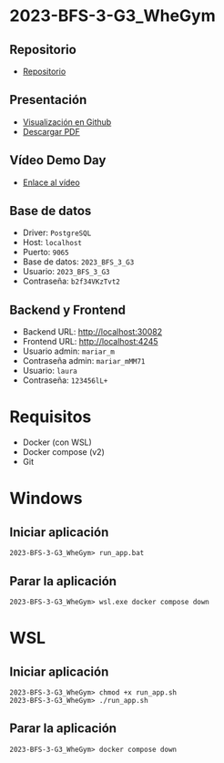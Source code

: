 # 2023-BFS-3-G3_WheGym
## Repositorio
* [Repositorio](https://github.com/CampusDual/2023-BFS-3-G3_WheGym)
## Presentación
* [Visualización en Github](https://github.com/CampusDual/2023-BFS-3-G3_WheGym/blob/main/demo_day/whegym_presentacion.pdf)
* [Descargar PDF](https://raw.github.com/CampusDual/2023-BFS-3-G3_WheGym/main/demo_day/whegym_presentacion.pdf)
## Vídeo Demo Day
* [Enlace al vídeo](https://campusdual-my.sharepoint.com/:v:/p/info/EfP0pFnt1qJDlMWBiKyvNJIBfofA_NsWMXoXdOBzYQNQcg?nav=eyJyZWZlcnJhbEluZm8iOnsicmVmZXJyYWxBcHAiOiJPbmVEcml2ZUZvckJ1c2luZXNzIiwicmVmZXJyYWxBcHBQbGF0Zm9ybSI6IldlYiIsInJlZmVycmFsTW9kZSI6InZpZXciLCJyZWZlcnJhbFZpZXciOiJNeUZpbGVzTGlua0NvcHkifX0&e=43hJ7J)
## Base de datos
* Driver: `PostgreSQL`
* Host: `localhost`
* Puerto: `9065`
* Base de datos: `2023_BFS_3_G3`
* Usuario: `2023_BFS_3_G3`
* Contraseña: `b2f34VKzTvt2`
## Backend y Frontend
* Backend URL: [http://localhost:30082](http://localhost:30082)
* Frontend URL: [http://localhost:4245](http://localhost:4245)
* Usuario admin: `mariar_m`
* Contraseña admin: `mariar_mMM71`
* Usuario: `laura`
* Contraseña: `123456lL+`
# Requisitos
* Docker (con WSL)
* Docker compose (v2)
* Git

# Windows
## Iniciar aplicación
```
2023-BFS-3-G3_WheGym> run_app.bat
```
## Parar la aplicación
```
2023-BFS-3-G3_WheGym> wsl.exe docker compose down
```

# WSL
## Iniciar aplicación
```
2023-BFS-3-G3_WheGym> chmod +x run_app.sh
2023-BFS-3-G3_WheGym> ./run_app.sh
```
## Parar la aplicación
```
2023-BFS-3-G3_WheGym> docker compose down
```
